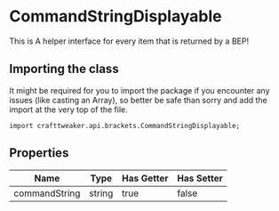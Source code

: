 # CommandStringDisplayable

This is A helper interface for every item that is returned by a BEP!

## Importing the class

It might be required for you to import the package if you encounter any issues (like casting an Array), so better be safe than sorry and add the import at the very top of the file.
```zenscript
import crafttweaker.api.brackets.CommandStringDisplayable;
```


## Properties

| Name | Type | Has Getter | Has Setter |
|------|------|------------|------------|
| commandString | string | true | false |

